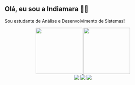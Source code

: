 <h2>Olá, eu sou a Indiamara 👋🏼</h2>

<p> Sou estudante de Análise e Desenvolvimento de Sistemas!</p>
 <div align="center">
  <a href="https://github.com/indiamaraenes">
  <img height="150em" padding-rigth="2rem"src="https://github-readme-stats.vercel.app/api?username=indiamaraenes&show_icons=true&theme=shades-of-purple&include_all_commits=true&count_private=true"/>
  <img height="150em" src="https://github-readme-stats.vercel.app/api/top-langs/?username=indiamaraenes&layout=compact&langs_count=16&theme=shades-of-purple"/>
<div>

 <div >
  <a href="https://www.instagram.com/indiamaraenes/" target="_blank"><img src="https://img.shields.io/badge/-Instagram-%23E4405F?style=for-the-badge&logo=instagram&logoColor=white" target="_blank"></a>
  <a href = "mailto: indiamaraenes@gmail.com"><img src="https://img.shields.io/badge/-Gmail-%23333?style=for-the-badge&logo=gmail&logoColor=white" target="_blank"></a>
  <a href="https://www.linkedin.com/in/indiamara.enes/" target="_blank"><img src="https://img.shields.io/badge/-LinkedIn-%230077B5?style=for-the-badge&logo=linkedin&logoColor=white" target="_blank"></a>
 </div>
